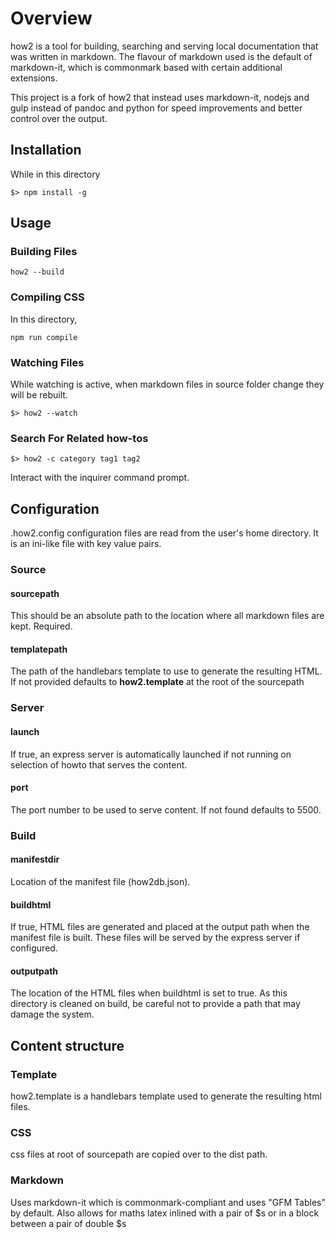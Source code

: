 # Overview

how2 is a tool for building, searching and serving local documentation that was written in markdown. The flavour of markdown used is the default of markdown-it, which is commonmark based with certain additional extensions.

This project is a fork of how2 that instead uses markdown-it, nodejs and gulp instead of pandoc and python for speed improvements and better control over the output.

## Installation

While in this directory

``` shell
$> npm install -g
```

## Usage

### Building Files

``` shell
how2 --build
```

### Compiling CSS

In this directory,

``` shell
npm run compile
```

### Watching Files

While watching is active, when markdown files in source folder change they will be rebuilt.

``` shell
$> how2 --watch
```

### Search For Related how-tos

``` shell
$> how2 -c category tag1 tag2
```

Interact with the inquirer command prompt.

## Configuration

.how2.config configuration files are read from the user's home directory. It is an ini-like file with key value pairs.

### Source

#### sourcepath

This should be an absolute path to the location where all markdown files are kept. Required.

#### templatepath

The path of the handlebars template to use to generate the resulting HTML. If not provided defaults to **how2.template** at the root of the sourcepath

### Server

#### launch

If true, an express server is automatically launched if not running on selection of howto that serves the content.

#### port

The port number to be used to serve content. If not found defaults to 5500.

### Build

#### manifestdir

Location of the manifest file (how2db.json).

#### buildhtml

If true, HTML files are generated and placed at the output path when the manifest file is built. These files will be served by the express server if configured.

#### outputpath

The location of the HTML files when buildhtml is set to true. As this directory is cleaned on build, be careful not to provide a path that may damage the system.

## Content structure

### Template

how2.template is a handlebars template used to generate the resulting html files.

### CSS

css files at root of sourcepath are copied over to the dist path.

### Markdown

Uses markdown-it which is commonmark-compliant and uses "GFM Tables" by default. Also allows for maths latex inlined with a pair of $s or in a block between a pair of double $s
